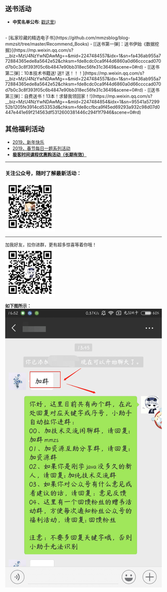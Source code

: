 ## 送书活动
- **中奖名单公布**: [戳这里](https://github.com/mmzsblog/blog-mmzsit/blob/master/src/activity/winners_list.md))
<br>
- [私家珍藏的精选电子书](https://github.com/mmzsblog/blog-mmzsit/tree/master/Recommend_Books)
- [[送书第一弹]：送书伊始《数据挖掘》](https://mp.weixin.qq.com/s?__biz=MzU4NzYwNDAwMg==&mid=2247484557&idx=1&sn=fa436ab955a772884365ede8a5642e52&chksm=fde8cdc0ca9f44d6860a0d66ccccad070d7b0c3c8f393f05c6b4847e90bb318ec56fe31c3649&scene=0#rd)
- [[送书第二弹]：10本技术书籍送! 送!! 送！！！](https://mp.weixin.qq.com/s?__biz=MzU4NzYwNDAwMg==&mid=2247484557&idx=1&sn=fa436ab955a772884365ede8a5642e52&chksm=fde8cdc0ca9f44d6860a0d66ccccad070d7b0c3c8f393f05c6b4847e90bb318ec56fe31c3649&scene=0#rd)
- [[送书第三弹]：自费送书！13本！求替我领回家！!](https://mp.weixin.qq.com/s?__biz=MzU4NzYwNDAwMg==&mid=2247484854&idx=1&sn=95541a5729952b1205fe3914cd53353d&chksm=fde8ccfbca9f45ed69293a932c98d07d0447e441e69f214563df5312600381446c294f1f7946&scene=0#rd)

## 其他福利活动
- [2019，新年快乐](https://mp.weixin.qq.com/s?__biz=MzU4NzYwNDAwMg==&mid=2247484645&idx=1&sn=f63ad7a3bf3086f56619e2434c349156&chksm=fde8cda8ca9f44bebe0c05d64f0219c05c159454c5684fccb734005ef04e1c988273f5b9f09e&scene=0#rd)
- [2019，春节每日一题系列活动](https://github.com/mmzsblog/blog-mmzsit/blob/master/src/activity/spring-activity-2019.md)
- [**极客时间课程优惠购活动（长期有效）**](https://github.com/mmzsblog/blog-mmzsit/blob/master/src/advertisement.md)


<hr>

### 关注公众号，随时了解最新活动：
![image](./image/gzh.png)
<hr>

加我好友，拉你进群，更有超多惊喜等着你哦！<br>
![image](./image/mmzsblog.png)

**如下图所示：**<br>
![image](./image/example.png)